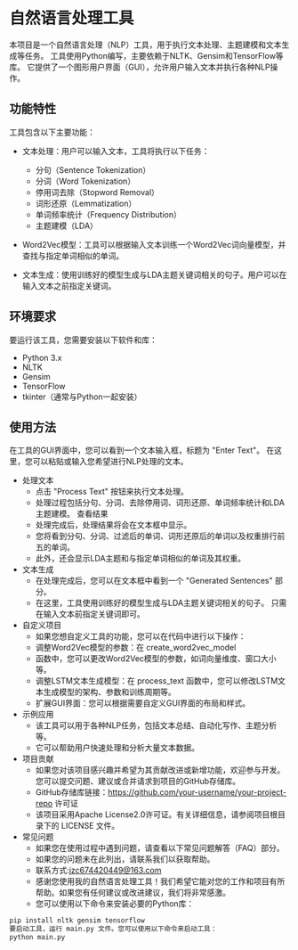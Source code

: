 # 自然语言处理工具
本项目是一个自然语言处理（NLP）工具，用于执行文本处理、主题建模和文本生成等任务。
工具使用Python编写，主要依赖于NLTK、Gensim和TensorFlow等库。
它提供了一个图形用户界面（GUI），允许用户输入文本并执行各种NLP操作。
## 功能特性

工具包含以下主要功能：

- 文本处理：用户可以输入文本，工具将执行以下任务：
  - 分句（Sentence Tokenization）
  - 分词（Word Tokenization）
  - 停用词去除（Stopword Removal）
  - 词形还原（Lemmatization）
  - 单词频率统计（Frequency Distribution）
  - 主题建模（LDA）

- Word2Vec模型：工具可以根据输入文本训练一个Word2Vec词向量模型，并查找与指定单词相似的单词。

- 文本生成：使用训练好的模型生成与LDA主题关键词相关的句子。用户可以在输入文本之前指定关键词。

## 环境要求
要运行该工具，您需要安装以下软件和库：

- Python 3.x
- NLTK
- Gensim
- TensorFlow
- tkinter（通常与Python一起安装）
## 使用方法
在工具的GUI界面中，您可以看到一个文本输入框，标题为 "Enter Text"。
在这里，您可以粘贴或输入您希望进行NLP处理的文本。
- 处理文本
  - 点击 "Process Text" 按钮来执行文本处理。
  - 处理过程包括分句、分词、去除停用词、词形还原、单词频率统计和LDA主题建模。
查看结果
  - 处理完成后，处理结果将会在文本框中显示。
  - 您将看到分句、分词、过滤后的单词、词形还原后的单词以及权重排行前五的单词。
  - 此外，还会显示LDA主题和与指定单词相似的单词及其权重。
- 文本生成
  - 在处理完成后，您可以在文本框中看到一个 "Generated Sentences" 部分。
  - 在这里，工具使用训练好的模型生成与LDA主题关键词相关的句子。 只需在输入文本前指定关键词即可。
- 自定义项目
  - 如果您想自定义工具的功能，您可以在代码中进行以下操作：
  - 调整Word2Vec模型的参数：在 create_word2vec_model 
  - 函数中，您可以更改Word2Vec模型的参数，如词向量维度、窗口大小等。
  - 调整LSTM文本生成模型：在 process_text 函数中，您可以修改LSTM文本生成模型的架构、参数和训练周期等。
  - 扩展GUI界面：您可以根据需要自定义GUI界面的布局和样式。
- 示例应用
  - 该工具可以用于各种NLP任务，包括文本总结、自动化写作、主题分析等。
  - 它可以帮助用户快速处理和分析大量文本数据。
- 项目贡献
  - 如果您对该项目感兴趣并希望为其贡献改进或新增功能，欢迎参与开发。您可以提交问题、建议或合并请求到项目的GitHub存储库。
  - GitHub存储库链接：https://github.com/your-username/your-project-repo
许可证
  - 该项目采用Apache License2.0许可证。有关详细信息，请参阅项目根目录下的 LICENSE 文件。
- 常见问题
  - 如果您在使用过程中遇到问题，请查看以下常见问题解答（FAQ）部分。
  - 如果您的问题未在此列出，请联系我们以获取帮助。
  - 联系方式:jzc674420449@163.com
  - 感谢您使用我的自然语言处理工具！我们希望它能对您的工作和项目有所帮助。如果您有任何建议或改进建议，我们将非常感激。
  - 您可以使用以下命令来安装必要的Python库：
```bash
pip install nltk gensim tensorflow
要启动工具，运行 main.py 文件。您可以使用以下命令来启动工具：
python main.py


